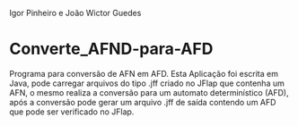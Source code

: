 Igor Pinheiro e João Wictor Guedes

# Converte_AFND-para-AFD
Programa para conversão de AFN em AFD.
Esta Aplicação foi escrita em Java, pode carregar arquivos do tipo .jff criado no JFlap que contenha um AFN, o mesmo realiza a conversão para um automato determinístico (AFD), após a conversão pode gerar um arquivo .jff de saída contendo um AFD que pode ser verificado no JFlap.